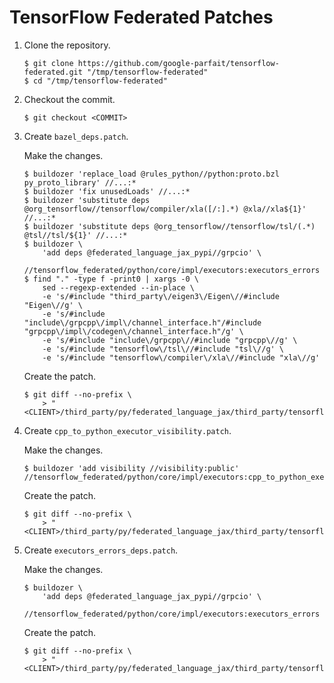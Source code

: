 # TensorFlow Federated Patches

1.  Clone the repository.

    ```shell
    $ git clone https://github.com/google-parfait/tensorflow-federated.git "/tmp/tensorflow-federated"
    $ cd "/tmp/tensorflow-federated"
    ```

1.  Checkout the commit.

    ```shell
    $ git checkout <COMMIT>
    ```

1.  Create `bazel_deps.patch`.

    Make the changes.

    ```shell
    $ buildozer 'replace_load @rules_python//python:proto.bzl py_proto_library' //...:*
    $ buildozer 'fix unusedLoads' //...:*
    $ buildozer 'substitute deps @org_tensorflow//tensorflow/compiler/xla([/:].*) @xla//xla${1}' //...:*
    $ buildozer 'substitute deps @org_tensorflow//tensorflow/tsl/(.*) @tsl//tsl/${1}' //...:*
    $ buildozer \
        'add deps @federated_language_jax_pypi//grpcio' \
        //tensorflow_federated/python/core/impl/executors:executors_errors
    $ find "." -type f -print0 | xargs -0 \
        sed --regexp-extended --in-place \
        -e 's/#include "third_party\/eigen3\/Eigen\//#include "Eigen\//g' \
        -e 's/#include "include\/grpcpp\/impl\/channel_interface.h"/#include "grpcpp\/impl\/codegen\/channel_interface.h"/g' \
        -e 's/#include "include\/grpcpp\//#include "grpcpp\//g' \
        -e 's/#include "tensorflow\/tsl\//#include "tsl\//g' \
        -e 's/#include "tensorflow\/compiler\/xla\//#include "xla\//g'
    ```

    Create the patch.

    ```shell
    $ git diff --no-prefix \
        > "<CLIENT>/third_party/py/federated_language_jax/third_party/tensorflow_federated/bazel_deps.patch"
    ```

1.  Create `cpp_to_python_executor_visibility.patch`.

    Make the changes.

    ```shell
    $ buildozer 'add visibility //visibility:public' //tensorflow_federated/python/core/impl/executors:cpp_to_python_executor
    ```

    Create the patch.

    ```shell
    $ git diff --no-prefix \
        > "<CLIENT>/third_party/py/federated_language_jax/third_party/tensorflow_federated/cpp_to_python_executor_visibility.patch"
    ```

1.  Create `executors_errors_deps.patch`.

    Make the changes.

    ```shell
    $ buildozer \
        'add deps @federated_language_jax_pypi//grpcio' \
        //tensorflow_federated/python/core/impl/executors:executors_errors
    ```

    Create the patch.

    ```shell
    $ git diff --no-prefix \
        > "<CLIENT>/third_party/py/federated_language_jax/third_party/tensorflow_federated/executors_errors_deps.patch"
    ```
